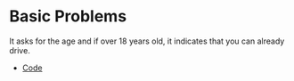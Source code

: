 # Basic Problems

It asks for the age and if over 18 years old, it indicates that you can already drive.

- [Code](/src/js/Modules/problem-1.js)
